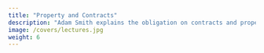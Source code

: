 ```yaml
---
title: "Property and Contracts"
description: "Adam Smith explains the obligation on contracts and property in the Simplified Lectures on Jurisprudence"
image: /covers/lectures.jpg
weight: 6
---
```

